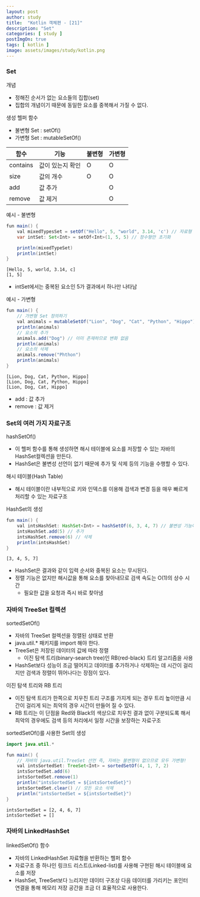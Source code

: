 ```yaml
---
layout: post
author: study
title:  "Kotlin 객체편 - [21]"
description: "Set"
categories: [ study ]
postImgOn: true
tags: [ kotlin ]
image: assets/images/study/kotlin.png
---
```


### Set

개념 
- 정해진 순서가 없는 요소들의 집합(set)
- 집합의 개념이기 때문에 동일한 요소를 중복해서 가질 수 없다.

생성 헬퍼 함수
- 불변형 Set : setOf()
- 가변형 Set : mutableSetOf()

| 함수 | 기능 | 불변형 | 가변형 | 
| -- | -- | -- | -- |
| contains | 값이 있는지 확인 | O | O |
| size | 값의 개수 | O | O |
| add | 값 추가 |  | O |
| remove | 값 제거 |  | O |


예시 - 불변형
```java
fun main() {
    val mixedTypesSet = setOf("Hello", 5, "world", 3.14, 'c') // 자료형 혼합 초기화
    var intSet: Set<Int> = setOf<Int>(1, 5, 5) // 정수형만 초기화

    println(mixedTypeSet)
    println(intSet)
}
```
```
[Hello, 5, world, 3.14, c]
[1, 5]
```
- intSet에서는 중복된 요소인 5가 결과에서 하나만 나타남

예시 - 가변형
```java
fun main() {
    // 가변형 Set 정의하기
    val animals = mutableSetOf("Lion", "Dog", "Cat", "Python", "Hippo")
    println(animals)
    // 요소의 추가
    animals.add("Dog") // 이미 존재하므로 변화 없음
    println(animals)
    // 요소의 삭제
    animals.remove("Phthon")
    println(animals)
}
```
```
[Lion, Dog, Cat, Python, Hippo]
[Lion, Dog, Cat, Python, Hippo]
[Lion, Dog, Cat, Hippo]
```
- add : 값 추가
- remove : 값 제거



### Set의 여러 가지 자료구조

hashSetOf()
- 이 헬퍼 함수를 통해 생성하면 해시 테이블에 요소를 저장할 수 있는 자바의 HashSet컬렉션을 만든다.
- HashSet은 불변성 선언이 없기 때문에 추가 및 삭제 등의 기능을 수행할 수 있다.

해시 테이블(Hash Table)
- 해시 테이블이란 내부적으로 키와 인덱스를 이용해 검색과 변경 등을 매우 빠르게 처리할 수 있는 자료구조

HashSet의 생성
```java
fun main() {
    val intsHashSet: HashSet<Int> = hashSetOf(6, 3, 4, 7) // 불변성 기능이 없음
    intsHashSet.add(5) // 추가
    intsHashSet.remove(6) // 삭제
    println(intsHashSet)
}
```
```
[3, 4, 5, 7]
```
- HashSet은 결과와 같이 입력 순서와 중복된 요소는 무시된다.
- 정렬 기능은 없지만 해시값을 통해 요소를 찾아내므로 검색 속도는 O(1)의 상수 시간
    - 필요한 값을 요청과 즉시 바로 찾아냄


### 자바의 TreeSet 컬렉션

sortedSetOf()
- 자바의 TreeSet 컬렉션을 정렬된 상태로 반환
- java.util.* 패키지를 import 해야 한다.
- TreeSet은 저장된 데이터의 값에 따라 정렬
    - 이진 탐색 트리(binary-search tree)인 RB(red-black) 트리 알고리즘을 사용
- HashSet보다 성능이 조금 떨어지고 데이터를 추가하거나 삭제하는 데 시간이 걸리지만 검색과 정렬이 뛰어나다는 장점이 있다.


이진 탐색 트리와 RB 트리
- 이진 탐색 트리가 한쪽으로 치우친 트리 구조를 가지게 되는 경우 트리 높이만큼 시간이 걸리게 되는 최악의 경우 시간이 만들어 질 수 있다.
- RB 트리는 이 단점을 Red와 Black의 색상으로 치우친 결과 없이 구분되도록 해서 최악의 경우에도 검색 등의 처리에서 일정 시간을 보장하는 자료구조

sortedSetOf()를 사용한 Set의 생성
```java
import java.util.*

fun main() {
    // 자바의 java.util.TreeSet 선언 즉, 자바는 불변형이 없으므로 모두 가변형!
    val intsSortedSet: TreeSet<Int> = sortedSetOf(4, 1, 7, 2)
    intsSortedSet.add(6)
    intsSortedSet.remove(1)
    println("intsSortedSet = ${intsSortedSet}")
    intsSortedSet.clear() // 모든 요소 삭제
    println("intsSortedSet = ${intsSortedSet}")
}
```
```
intsSortedSet = [2, 4, 6, 7]
intsSortedSet = []
```

### 자바의 LinkedHashSet
linkedSetOf() 함수
- 자바의 LinkedHashSet 자료형을 반환하는 헬퍼 함수
- 자료구조 중 하나인 링크드 리스트(Linked-list)를 사용해 구현된 해시 테이블에 요소를 저장
- HashSet, TreeSet보다 느리지만 데이터 구조상 다음 데이터를 가리키는 포인터 연결을 통해 메모리 저장 공간을 조금 더 효율적으로 사용한다.